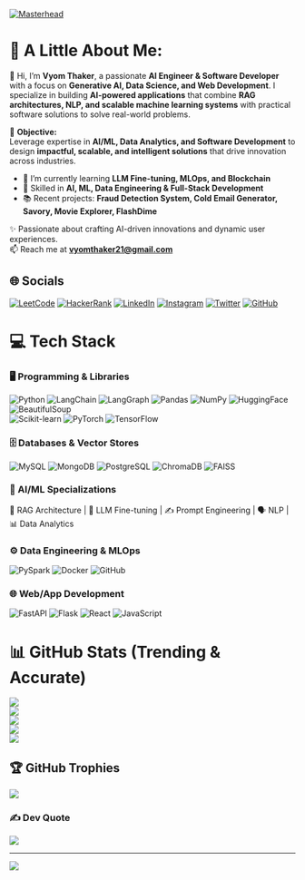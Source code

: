[![Masterhead](https://i.pinimg.com/originals/ca/26/2e/ca262e0354eea311c41134c3e4bc3bc2.gif)](https://in.pinterest.com/pin/913597474414395495/)
# 💫 **A Little About Me:**
👋 Hi, I’m **Vyom Thaker**, a passionate **AI Engineer & Software Developer** with a focus on **Generative AI, Data Science, and Web Development**. I specialize in building **AI-powered applications** that combine **RAG architectures, NLP, and scalable machine learning systems** with practical software solutions to solve real-world problems.  

🎯 **Objective:**  
  Leverage expertise in **AI/ML, Data Analytics, and Software Development** to design **impactful, scalable, and intelligent solutions** that drive innovation across industries.  

- 🌱 I’m currently learning **LLM Fine-tuning, MLOps, and Blockchain**  
- 💼 Skilled in **AI, ML, Data Engineering & Full-Stack Development**  
- 📚 Recent projects: **Fraud Detection System, Cold Email Generator, Savory, Movie Explorer, FlashDime**  

✨ Passionate about crafting AI-driven innovations and dynamic user experiences.  
📫 Reach me at **vyomthaker21@gmail.com**

## 🌐 Socials
[![LeetCode](https://img.shields.io/badge/LeetCode-%23FFA116.svg?logo=LeetCode&logoColor=white)](https://leetcode.com/VyomThaker/) 
[![HackerRank](https://img.shields.io/badge/HackerRank-%2346A248.svg?logo=HackerRank&logoColor=white)](https://www.hackerrank.com/vyomthaker21) 
[![LinkedIn](https://img.shields.io/badge/LinkedIn-%230077B5.svg?logo=linkedin&logoColor=white)](http://www.linkedin.com/in/vyom-thaker-75abaa25a) 
[![Instagram](https://img.shields.io/badge/Instagram-%23E4405F.svg?logo=Instagram&logoColor=white)](https://instagram.com/vyom._.45) 
[![Twitter](https://img.shields.io/badge/Twitter-%231DA1F2.svg?logo=Twitter&logoColor=white)](https://twitter.com/Vyom_Thaker_45) 
[![GitHub](https://img.shields.io/badge/GitHub-%23121011.svg?logo=github&logoColor=white)](https://github.com/VyomThaker-2154)  

# 💻 Tech Stack

### 🖥️ Programming & Libraries  
![Python](https://img.shields.io/badge/Python-3776AB?style=for-the-badge&logo=python&logoColor=white) 
![LangChain](https://img.shields.io/badge/LangChain-12100E?style=for-the-badge&logo=chainlink&logoColor=white) 
![LangGraph](https://img.shields.io/badge/LangGraph-2F80ED?style=for-the-badge&logo=graphql&logoColor=white) 
![Pandas](https://img.shields.io/badge/Pandas-150458?style=for-the-badge&logo=pandas&logoColor=white) 
![NumPy](https://img.shields.io/badge/NumPy-013243?style=for-the-badge&logo=numpy&logoColor=white) 
![HuggingFace](https://img.shields.io/badge/HuggingFace-FFDA55?style=for-the-badge&logo=huggingface&logoColor=black) 
![BeautifulSoup](https://img.shields.io/badge/BeautifulSoup-5C2D91?style=for-the-badge&logo=python&logoColor=white)  
![Scikit-learn](https://img.shields.io/badge/scikit--learn-F7931E?style=for-the-badge&logo=scikitlearn&logoColor=white) 
![PyTorch](https://img.shields.io/badge/PyTorch-EE4C2C?style=for-the-badge&logo=pytorch&logoColor=white) 
![TensorFlow](https://img.shields.io/badge/TensorFlow-FF6F00?style=for-the-badge&logo=tensorflow&logoColor=white)  

### 🗄️ Databases & Vector Stores  
![MySQL](https://img.shields.io/badge/MySQL-005C84?style=for-the-badge&logo=mysql&logoColor=white) 
![MongoDB](https://img.shields.io/badge/MongoDB-4EA94B?style=for-the-badge&logo=mongodb&logoColor=white) 
![PostgreSQL](https://img.shields.io/badge/PostgreSQL-316192?style=for-the-badge&logo=postgresql&logoColor=white) 
![ChromaDB](https://img.shields.io/badge/ChromaDB-6A1B9A?style=for-the-badge&logo=databricks&logoColor=white) 
![FAISS](https://img.shields.io/badge/FAISS-000000?style=for-the-badge&logo=meta&logoColor=white)  

### 🤖 AI/ML Specializations  
🧩 RAG Architecture | 🎯 LLM Fine-tuning | ✍️ Prompt Engineering | 🗣️ NLP | 📊 Data Analytics  

### ⚙️ Data Engineering & MLOps  
![PySpark](https://img.shields.io/badge/PySpark-E25A1C?style=for-the-badge&logo=apachespark&logoColor=white) 
![Docker](https://img.shields.io/badge/Docker-2496ED?style=for-the-badge&logo=docker&logoColor=white) 
![GitHub](https://img.shields.io/badge/GitHub-181717?style=for-the-badge&logo=github)  

### 🌐 Web/App Development  
![FastAPI](https://img.shields.io/badge/FastAPI-009688?style=for-the-badge&logo=fastapi&logoColor=white) 
![Flask](https://img.shields.io/badge/Flask-000000?style=for-the-badge&logo=flask&logoColor=white) 
![React](https://img.shields.io/badge/React-20232A?style=for-the-badge&logo=react&logoColor=61DAFB) 
![JavaScript](https://img.shields.io/badge/JavaScript-F7DF1E?style=for-the-badge&logo=javascript&logoColor=black)  

# 📊 GitHub Stats (Trending & Accurate)
![](https://github-readme-activity-graph.vercel.app/graph?username=VyomThaker-2154&theme=radical)  
![](https://github-profile-summary-cards.vercel.app/api/cards/profile-details?username=VyomThaker-2154&theme=radical)  
![](https://github-profile-summary-cards.vercel.app/api/cards/repos-per-language?username=VyomThaker-2154&theme=radical)  
![](https://github-profile-summary-cards.vercel.app/api/cards/most-commit-language?username=VyomThaker-2154&theme=radical)  
![](https://github-readme-streak-stats.herokuapp.com/?user=VyomThaker-2154&theme=radical&hide_border=false)  

## 🏆 GitHub Trophies
![](https://github-trophies.vercel.app/?username=VyomThaker-2154&theme=radical&no-frame=false&no-bg=false&margin-w=4)

### ✍️ Dev Quote
![](https://quotes-github-readme.vercel.app/api?type=horizontal&theme=radical)

---
[![](https://visitcount.itsvg.in/api?id=VyomThaker-2154&icon=8&color=5)](https://visitcount.itsvg.in)
